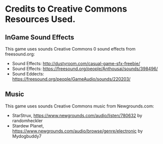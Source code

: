 # Credits to Creative Commons Resources Used.

## InGame Sound Effects
This game uses sounds Creative Commons 0 sound effects from freesound.org:
- Sound Effects: http://dustyroom.com/casual-game-sfx-freebie/
- Sound Effects: https://freesound.org/people/Anthousai/sounds/398496/
- Sound Eddects: https://freesound.org/people/GameAudio/sounds/220203/

## Music
This game uses sounds Creative Commons music from Newgrounds.com:
- StarStrux, https://www.newgrounds.com/audio/listen/780632 by randomheckler
- Stardew Planet, https://www.newgrounds.com/audio/browse/genre/electronic by Mydogbuddy7